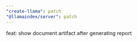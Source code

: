 ```yaml
---
"create-llama": patch
"@llamaindex/server": patch
---
```


feat: show document artifact after generating report
